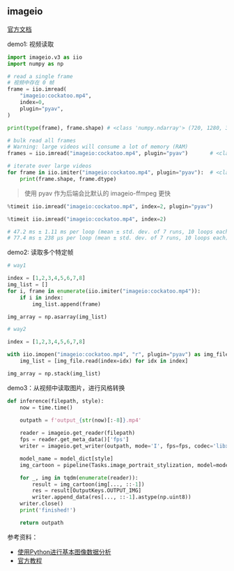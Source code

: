 


## imageio

[官方文档](https://imageio.readthedocs.io/en/stable/user_guide/index.html)


demo1: 视频读取

```python
import imageio.v3 as iio
import numpy as np

# read a single frame
# 视频中存在 0 帧
frame = iio.imread(
    "imageio:cockatoo.mp4",
    index=0,
    plugin="pyav",
)

print(type(frame), frame.shape) # <class 'numpy.ndarray'> (720, 1280, 3)
```

```python
# bulk read all frames
# Warning: large videos will consume a lot of memory (RAM)
frames = iio.imread("imageio:cockatoo.mp4", plugin="pyav")       # <class 'numpy.ndarray'>

# iterate over large videos
for frame in iio.imiter("imageio:cockatoo.mp4", plugin="pyav"):  # <class 'generator'>
    print(frame.shape, frame.dtype)
```


> 使用 pyav 作为后端会比默认的 imageio-ffmpeg 更快

```python
%timeit iio.imread("imageio:cockatoo.mp4", index=2, plugin="pyav")

%timeit iio.imread("imageio:cockatoo.mp4", index=2)

# 47.2 ms ± 1.11 ms per loop (mean ± std. dev. of 7 runs, 10 loops each)
# 77.4 ms ± 238 µs per loop (mean ± std. dev. of 7 runs, 10 loops each)
```

demo2: 读取多个特定帧

```python
# way1

index = [1,2,3,4,5,6,7,8]
img_list = []
for i, frame in enumerate(iio.imiter("imageio:cockatoo.mp4")):
    if i in index:
        img_list.append(frame)

img_array = np.asarray(img_list)
```

```python
# way2

index = [1,2,3,4,5,6,7,8]

with iio.imopen("imageio:cockatoo.mp4", "r", plugin="pyav") as img_file:
    img_list = [img_file.read(index=idx) for idx in index]

img_array = np.stack(img_list)
```







demo3：从视频中读取图片，进行风格转换

```python
def inference(filepath, style):
    now = time.time()
    
    outpath = f'output_{str(now)[:-8]}.mp4'

    reader = imageio.get_reader(filepath)
    fps = reader.get_meta_data()['fps']
    writer = imageio.get_writer(outpath, mode='I', fps=fps, codec='libx264')

    model_name = model_dict[style]
    img_cartoon = pipeline(Tasks.image_portrait_stylization, model=model_name)

    for _, img in tqdm(enumerate(reader)):
        result = img_cartoon(img[..., ::-1])
        res = result[OutputKeys.OUTPUT_IMG]
        writer.append_data(res[..., ::-1].astype(np.uint8))
    writer.close()
    print('finished!')

    return outpath
```





参考资料：
- [使用Python进行基本图像数据分析](https://www.51cto.com/article/582460.html)
- [官方教程](https://imageio.readthedocs.io/en/stable/examples.html#read-or-iterate-frames-in-a-video)